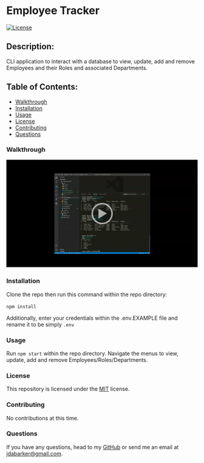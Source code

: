 # Employee Tracker

[![License](https://img.shields.io/badge/License-MIT-yellow.svg)](https://opensource.org/licenses/MIT)

## Description:

CLI application to interact with a database to view, update, add and remove Employees and their Roles and associated Departments.

## Table of Contents:

- [Walkthrough](#Walkthrough)
- [Installation](#installation)
- [Usage](#usage)
- [License](#license)
- [Contributing](#contributing)
- [Questions](#questions)

### Walkthrough

[![Watch the video](./dist/walkthrough.png)](https://drive.google.com/file/d/1AItIqbMRnMbLZpheO-36QlsEl6Y77Zl-/view?usp=sharing)

### Installation

Clone the repo then run this command within the repo directory:

`npm install`

Additionally, enter your credentials within the .env.EXAMPLE file and rename it to be simply `.env`

### Usage

Run `npm start` within the repo directory. Navigate the menus to view, update, add and remove Employees/Roles/Departments.

### License

This repository is licensed under the [MIT](https://opensource.org/licenses/MIT) license.

### Contributing

No contributions at this time.

### Questions

If you have any questions, head to my [GitHub](https://github.com/DandyCodes) or send me an email at jdabarker@gmail.com.
